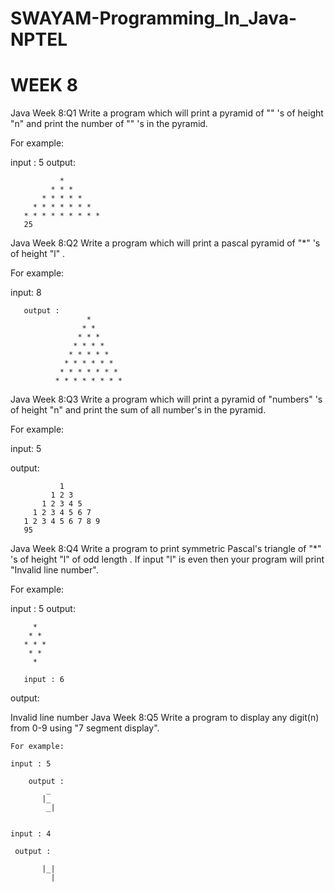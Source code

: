 # SWAYAM-Programming_In_Java-NPTEL
# WEEK 8
Java Week 8:Q1 Write a program which will print a pyramid of "" 's of height "n" and print the number of "" 's in the pyramid.

For example:

input : 5
output:  

               *  
             * * *
           * * * * * 
         * * * * * * *
       * * * * * * * * * 
       25
Java Week 8:Q2 Write a program which will print a pascal pyramid of "*" 's of height "l" .

For example:

input: 8

       output :
                     *      
                    * * 
                   * * *      
                  * * * *     
                 * * * * *   
                * * * * * * 
               * * * * * * * 
              * * * * * * * *
Java Week 8:Q3 Write a program which will print a pyramid of "numbers" 's of height "n" and print the sum of all number's in the pyramid.

For example:

input: 5

output: 

               1       
             1 2 3      
           1 2 3 4 5
         1 2 3 4 5 6 7 
       1 2 3 4 5 6 7 8 9 
       95
  
Java Week 8:Q4 Write a program to print symmetric Pascal's triangle of "*" 's of height "l" of odd length . If input "l" is even then your program will print "Invalid line number".

For example:

input : 5
output:
     
         *  
        * *
       * * *
        * *
         *

       input : 6

output:

Invalid line number
Java Week 8:Q5 Write a program to display any digit(n) from 0-9 using "7 segment display".


    For example:

    input : 5

        output :
            _ 
           |_ 
            _|


    input : 4

     output :

           |_|
             |
